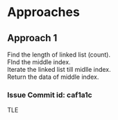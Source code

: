 # Approaches

## Approach 1  

Find the length of linked list (count).  
FInd the middle index.  
Iterate the linked list till midlle index.  
Return the data of middle index.  

### Issue Commit id: caf1a1c

TLE  
